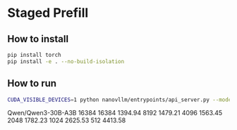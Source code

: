 # Staged Prefill

## How to install

```bash
pip install torch
pip install -e . --no-build-isolation
```

## How to run

```bash
CUDA_VISIBLE_DEVICES=1 python nanovllm/entrypoints/api_server.py --model /data/cache/huggingface/hub/models--Qwen--Qwen3-8B/snapshots/9c925d64d72725edaf899c6cb9c377fd0709d9c5/ --max-num-batched-tokens 256 --max-num-seqs 16 --max-model-len 32768 --gpu-memory-utilization 0.9 --tensor-parallel-size 1 --schedule-mode chunked-prefill --num-stages 4
```

Qwen/Qwen3-30B-A3B 16384 16384 1394.94 8192 1479.21 4096 1563.45 2048 1782.23 1024 2625.53 512 4413.58
